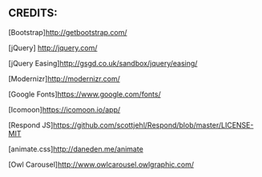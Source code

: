 
## CREDITS:

[Bootstrap]http://getbootstrap.com/

[jQuery] http://jquery.com/

[jQuery Easing]http://gsgd.co.uk/sandbox/jquery/easing/

[Modernizr]http://modernizr.com/

[Google Fonts]https://www.google.com/fonts/

[Icomoon]https://icomoon.io/app/

[Respond JS]https://github.com/scottjehl/Respond/blob/master/LICENSE-MIT

[animate.css]http://daneden.me/animate

[Owl Carousel]http://www.owlcarousel.owlgraphic.com/

